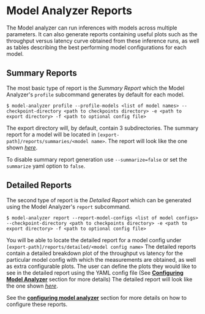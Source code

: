 <!--
Copyright (c) 2020, NVIDIA CORPORATION. All rights reserved.

Licensed under the Apache License, Version 2.0 (the "License");
you may not use this file except in compliance with the License.
You may obtain a copy of the License at

    http://www.apache.org/licenses/LICENSE-2.0

Unless required by applicable law or agreed to in writing, software
distributed under the License is distributed on an "AS IS" BASIS,
WITHOUT WARRANTIES OR CONDITIONS OF ANY KIND, either express or implied.
See the License for the specific language governing permissions and
limitations under the License.
-->

# Model Analyzer Reports

The Model analyzer can run inferences with models across multiple parameters. It
can also generate reports containing useful plots such as the throughput versus
latency curve obtained from these inference runs, as well as tables describing
the best performing model configurations for each model.

## Summary Reports

The most basic type of report is the _Summary Report_ which the Model Analyzer's
`profile` subcommand generates by default for each model.

```
$ model-analyzer profile --profile-models <list of model names> --checkpoint-directory <path to checkpoints directory> -e <path to export directory> -f <path to optional config file>
```

The export directory will, by default, contain 3 subdirectories. The summary
report for a model will be located in `[export-path]/reports/summaries/<model name>`. The report will look like the one shown [_here_](../examples/online_summary.pdf).

To disable summary report generation use `--summarize=false` or set the
`summarize` yaml option to `false`.

## Detailed Reports

The second type of report is the _Detailed Report_ which can be generated using
the Model Analyzer's `report` subcommand.

```
$ model-analyzer report --report-model-configs <list of model configs> --checkpoint-directory <path to checkpoints directory> -e <path to export directory> -f <path to optional config file>
```

You will be able to locate the detailed report for a model config under
`[export-path]/reports/detailed/<model config name>` The detailed reports
contain a detailed breakdown plot of the throughput vs latency for the
particular model config with which the measurements are obtained, as well as
extra configurable plots. The user can define the plots they would like to see
in the detailed report using the YAML config file (See [**Configuring Model
Analyzer**](./config.md) section for more details) The detailed report will
look like the one shown [_here_](../examples/online_detailed_report.pdf).

See the [**configuring model
analyzer**](./config.md) section for more details on how to configure these
reports.
